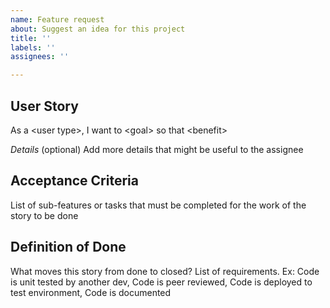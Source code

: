 ```yaml
---
name: Feature request
about: Suggest an idea for this project
title: ''
labels: ''
assignees: ''

---
```


## User Story
As a &lt;user type&gt;, I want to &lt;goal&gt; so that &lt;benefit&gt;

*Details* (optional)
Add more details that might be useful to the assignee

## Acceptance Criteria
List of sub-features or tasks that must be completed for the work of the story to be done

## Definition of Done
What moves this story from done to closed? List of requirements. Ex: Code is unit tested by another dev, Code is peer reviewed, Code is deployed to test environment, Code is documented
